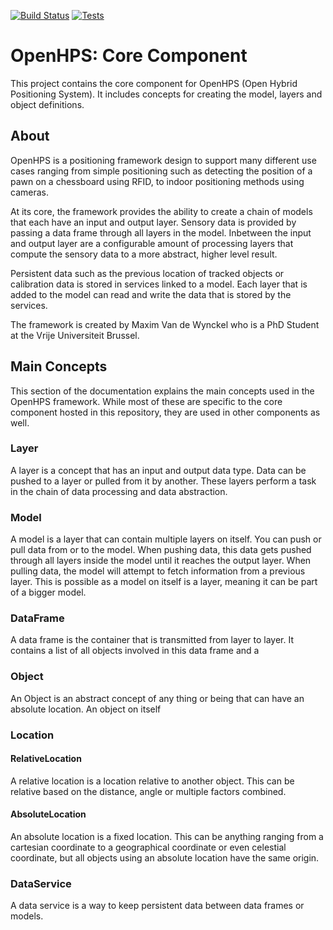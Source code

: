 [![Build Status](https://ci.mvdw-software.com/view/VUB/job/openhps-core/badge/icon)](https://ci.mvdw-software.com/view/VUB/job/openhps-core/)
[![Tests](https://img.shields.io/jenkins/tests/http/ci.mvdw-software.com/job/openhps-core?compact_message)](http://ci.mvdw-software.com/view/VUB/job/openhps-core/lastCompletedBuild/testReport/)
# OpenHPS: Core Component
This project contains the core component for OpenHPS (Open Hybrid Positioning System). It includes concepts for creating the model, layers
and object definitions.

## About
OpenHPS is a positioning framework design to support many different use cases ranging from simple positioning such as detecting the position
of a pawn on a chessboard using RFID, to indoor positioning methods using cameras.

At its core, the framework provides the ability to create a chain of models that each have an input and output layer. Sensory data is
provided by passing a data frame through all layers in the model. Inbetween the input and output layer are a configurable amount of
processing layers that compute the sensory data to a more abstract, higher level result.

Persistent data such as the previous location of tracked objects or calibration data is stored in services linked to a model. Each layer
that is added to the model can read and write the data that is stored by the services.

The framework is created by Maxim Van de Wynckel who is a PhD Student at the Vrije Universiteit Brussel.

## Main Concepts
This section of the documentation explains the main concepts used in the OpenHPS framework. While most of these are
specific to the core component hosted in this repository, they are used in other components as well.

### Layer
A layer is a concept that has an input and output data type. Data can be pushed to a layer or pulled from it by another.
These layers perform a task in the chain of data processing and data abstraction.

### Model
A model is a layer that can contain multiple layers on itself. You can push or pull data from or to the model.
When pushing data, this data gets pushed through all layers inside the model until it reaches the output layer.
When pulling data, the model will attempt to fetch information from a previous layer. This is possible as a model
on itself is a layer, meaning it can be part of a bigger model.

### DataFrame
A data frame is the container that is transmitted from layer to layer. It contains a list of all objects involved in this data frame
and a

### Object
An Object is an abstract concept of any thing or being that can have an absolute location. An object on itself

### Location

#### RelativeLocation
A relative location is a location relative to another object. This can be relative based on the distance, angle or multiple factors
combined.

#### AbsoluteLocation
An absolute location is a fixed location. This can be anything ranging from a cartesian coordinate to a geographical coordinate
or even celestial coordinate, but all objects using an absolute location have the same origin.

### DataService
A data service is a way to keep persistent data between data frames or models.